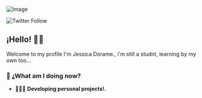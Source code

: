 
![Image](https://github.com/user-attachments/assets/0807dc2b-8d83-4aa6-8274-3af9309b7b30)

![Twitter Follow](https://img.shields.io/twitter/follow/Jessica_Dorame_?label=Follow%20me%20on%20Twitter&style=for-the-badge)

## ¡Hello! 👋🏻

Welcome to my profile I'm Jessica Dórame., i'm still a studnt, learning by my own too...

### 🚀 ¿What am I doing now?

- 👨🏻‍💻 **Developing personal projects!.**
